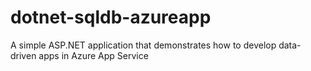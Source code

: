 # dotnet-sqldb-azureapp
A simple ASP.NET application that demonstrates how to develop data-driven apps in Azure App Service
